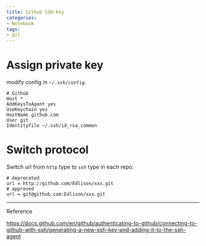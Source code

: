 ```yaml
---
title: Github SSH-key
categories:
- Notebook
tags:
- git
---
```


# Assign private key

modify config in `~/.ssh/config`.

```shell
# Github
Host *
AddKeysToAgent yes
UseKeychain yes
HostName github.com
User git
IdentityFile ~/.ssh/id_rsa_common
```

# Switch protocol

Switch url from `http` type to `ssh` type in each repo.

```shell
# deprecated
url = http://github.com/Edlison/xxx.git
# approved
url = git@github.com:Edlison/xxx.git
```



----

Reference

https://docs.github.com/en/github/authenticating-to-github/connecting-to-github-with-ssh/generating-a-new-ssh-key-and-adding-it-to-the-ssh-agent

